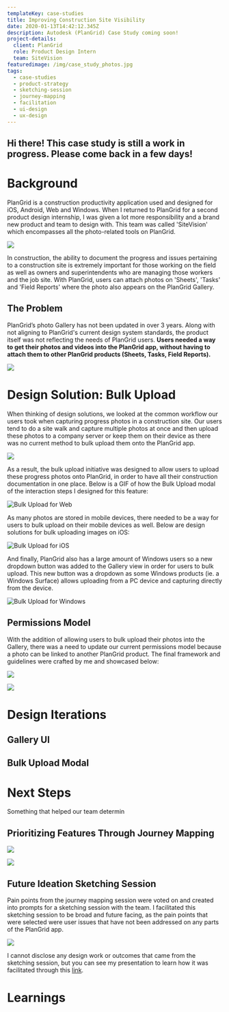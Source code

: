```yaml
---
templateKey: case-studies
title: Improving Construction Site Visibility
date: 2020-01-13T14:42:12.345Z
description: Autodesk (PlanGrid) Case Study coming soon!
project-details:
  client: PlanGrid
  role: Product Design Intern
  team: SiteVision
featuredimage: /img/case_study_photos.jpg
tags:
  - case-studies
  - product-strategy
  - sketching-session
  - journey-mapping
  - facilitation
  - ui-design
  - ux-design
---
```

## Hi there! This case study is still a work in progress. Please come back in a few days!

# Background

PlanGrid is a construction productivity application used and designed for iOS, Android, Web and Windows. When I returned to PlanGrid for a second product design internship, I was given a lot more responsibility and a brand new product and team to design with. This team was called 'SiteVision' which encompasses all the photo-related tools on PlanGrid.

![](/img/capture_consturction.png)

In construction, the ability to document the progress and issues pertaining to a construction site is extremely important for those working on the field as well as owners and superintendents who are managing those workers and the job site. With PlanGrid, users can attach photos on 'Sheets', 'Tasks' and 'Field Reports' where the photo also appears on the PlanGrid Gallery. 

## The Problem

PlanGrid’s photo Gallery has not been updated in over 3 years. Along with not aligning to PlanGrid's current design system standards, the product itself was not reflecting the needs of PlanGrid users. **Users needed a way to get their photos and videos into the PlanGrid app, without having to attach them to other PlanGrid products (Sheets, Tasks, Field Reports).** 

![](/img/old-gallery.png)

# Design Solution: Bulk Upload

When thinking of design solutions, we looked at the common workflow our users took when capturing progress photos in a construction site. Our users tend to do a site walk and capture multiple photos at once and then upload these photos to a company server or keep them on their device as there was no current method to bulk upload them onto the PlanGrid app. 

![](/img/screen-shot-2021-01-13-at-11.23.50-am.png)

As a result, the bulk upload initiative was designed to allow users to upload these progress photos onto PlanGrid, in order to have all their construction documentation in one place. Below is a GIF of how the Bulk Upload modal of the interaction steps I designed for this feature: 

![](/img/bulk_upload_web.gif "Bulk Upload for Web")

As many photos are stored in mobile devices, there needed to be a way for users to bulk upload on their mobile devices as well. Below are design solutions for bulk uploading images on iOS: 

![](/img/flow_1.png "Bulk Upload for iOS")

And finally, PlanGrid also has a large amount of Windows users so  a new dropdown button was added to the Gallery view in order for users to bulk upload. This new button was a dropdown as some Windows products (ie. a Windows Surface) allows uploading from a PC device and capturing directly from the device. 

![](/img/windows.png "Bulk Upload for Windows")

## Permissions Model

With the addition of allowing users to bulk upload their photos into the Gallery, there was a need to update our current permissions model because a photo can be linked to another PlanGrid product. The final framework and guidelines were crafted by me and showcased below: 

![](/img/diwya-co-op-shareout-4-1.png)

![](/img/diwya-co-op-shareout-5-1.png)



# Design Iterations

## Gallery UI

## Bulk Upload Modal



# Next Steps 

Something that helped our team determin 

## Prioritizing Features Through Journey Mapping

![](/img/user_journey_mapping_session.jpg)

![](/img/journey_map_-v1-3.png)



## Future Ideation Sketching Session

Pain points from the journey mapping session were voted on and created into prompts for a sketching session with the team. I facilitated this sketching session to be broad and future facing, as the pain points that were selected were user issues that have not been addressed on any parts of the PlanGrid app.

![](/img/sketching_session.jpg)

I cannot disclose any design work or outcomes that came from the sketching session, but you can see my presentation to learn how it was facilitated through this [link](https://docs.google.com/presentation/d/19p9X7uHRyISN2XHBOGE01NNS-gbk4cq7SYJOUOgqtlg/edit?usp=sharing).

# Learnings
